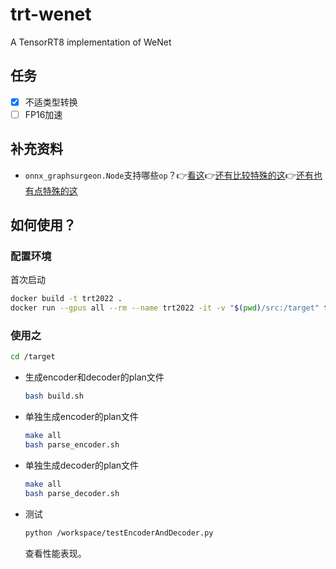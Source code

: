 # trt-wenet
A TensorRT8 implementation of WeNet

## 任务

* [x] 不适类型转换
* [ ] FP16加速

## 补充资料

* `onnx_graphsurgeon.Node`支持哪些`op`？👉[看这](https://github.com/NVIDIA/TensorRT/blob/052281f0ab795b6c1a19047dc8a449cd397995a9/tools/onnx-graphsurgeon/onnx_graphsurgeon/ir/graph.py#L521)👉[还有比较特殊的这](https://github.com/NVIDIA/TensorRT/blob/f4a8635399adbfc9264707e9af4535d55829d956/tools/onnx-graphsurgeon/onnx_graphsurgeon/ir/graph.py#L632)👉[还有也有点特殊的这](https://github.com/NVIDIA/TensorRT/blob/f4a8635399adbfc9264707e9af4535d55829d956/tools/onnx-graphsurgeon/onnx_graphsurgeon/ir/graph.py#L570)

## 如何使用？

### 配置环境

首次启动

```sh
docker build -t trt2022 .
docker run --gpus all --rm --name trt2022 -it -v "$(pwd)/src:/target" trt2022 bash
```

### 使用之

```bash
cd /target
```

- 生成encoder和decoder的plan文件

  ```bash
  bash build.sh
  ```

- 单独生成encoder的plan文件

  ```bash
  make all
  bash parse_encoder.sh
  ```

- 单独生成decoder的plan文件

  ```bash
  make all
  bash parse_decoder.sh
  ```

- 测试

  ```bash
  python /workspace/testEncoderAndDecoder.py
  ```

  查看性能表现。
